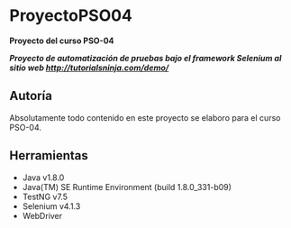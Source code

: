 # ProyectoPSO04
**Proyecto del curso PSO-04**


***Proyecto de automatización de pruebas bajo el framework Selenium al sitio web http://tutorialsninja.com/demo/***	


## Autoría 

Absolutamente todo contenido en este proyecto se elaboro para el curso PSO-04.


## Herramientas 

- Java v1.8.0
- Java(TM) SE Runtime Environment (build 1.8.0_331-b09)
- TestNG v7.5
- Selenium v4.1.3
- WebDriver
